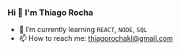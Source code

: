 ### Hi 👋 I'm Thiago Rocha

- 🌱 I’m currently learning `REACT`, `NODE`, `SQL`
- 📫 How to reach me: thiagorochakl@gmail.com
